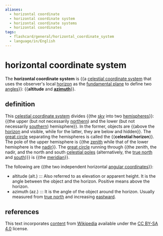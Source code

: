 ```yaml
---
aliases:
  - horizontal coordinate
  - horizontal coordinate system
  - horizontal coordinate systems
  - horizontal coordinates
tags:
  - flashcard/general/horizontal_coordinate_system
  - language/in/English
---
```


# horizontal coordinate system

The __horizontal coordinate system__ is {{a [celestial coordinate system](astronomical%20coordinate%20systems.md) that uses the observer's local [horizon](horizon.md) as the [fundamental plane](fundamental%20plane%20(spherical%20coordinates).md) to define two [angles](angle.md)}}: {{__altitude__ and [__azimuth__](azimuth.md)}}. <!--SR:!2024-08-31,44,290!2024-09-16,51,250-->

## definition

This [celestial coordinate system](astronomical%20coordinate%20systems.md) divides {{the [sky](sky.md) into two [hemispheres](sphere.md)}}: {{the upper (but not necessarily [northern](northern%20celestial%20hemisphere.md)) and the lower (but not necessarily [southern](southern%20celestial%20hemisphere.md)) hemisphere}}. In the former, objects are {{above the [horizon](horizon.md) and visible, while for the latter, they are below and hidden}}. The [great circle](great%20circle.md) separating the hemispheres is called the {{__celestial horizon__}}. The pole of the upper hemisphere is {{the [zenith](zenith.md) while that of the lower hemisphere is the [nadir](nadir.md)}}. The [great circle](great%20circle.md) running through {{the zenith, the nadir, and the north and south [celestial poles](celestial%20pole.md) (alternatively, the [true north](true%20north.md) and [south](south.md))}} is {{the [meridian](meridian%20(astronomy).md)}}. <!--SR:!2024-09-06,53,310!2024-09-29,72,310!2024-08-19,39,290!2024-08-17,21,270!2024-10-08,64,270!2024-09-01,45,290!2024-08-14,31,270-->

The following are {{the two independent horizontal [angular coordinates](spherical%20coordinate%20system.md)}}: <!--SR:!2024-09-08,54,310-->

- altitude (alt.) ::: Also referred to as elevation or apparent height. It is the angle between the object and the horizon. Positive means above the horizon. <!--SR:!2024-08-31,48,290!2024-09-09,55,310-->
- azimuth (az.) ::: It is the angle of the object around the horizon. Usually measured from [true north](true%20north.md) and increasing [eastward](east.md). <!--SR:!2024-08-13,30,270!2024-08-27,44,290-->

## references

This text incorporates [content](https://en.wikipedia.org/wiki/horizontal_coordinate_system) from [Wikipedia](Wikipedia.md) available under the [CC BY-SA 4.0](https://creativecommons.org/licenses/by-sa/4.0/) license.
